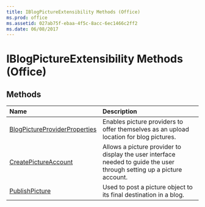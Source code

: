 ```yaml
---
title: IBlogPictureExtensibility Methods (Office)
ms.prod: office
ms.assetid: 027ab75f-ebaa-4f5c-8acc-6ec1466c2ff2
ms.date: 06/08/2017
---
```



# IBlogPictureExtensibility Methods (Office)

## Methods



|**Name**|**Description**|
|:-----|:-----|
|[BlogPictureProviderProperties](iblogpictureextensibility-blogpictureproviderproperties-method-office.md)|Enables picture providers to offer themselves as an upload location for blog pictures.|
|[CreatePictureAccount](iblogpictureextensibility-createpictureaccount-method-office.md)|Allows a picture provider to display the user interface needed to guide the user through setting up a picture account.|
|[PublishPicture](iblogpictureextensibility-publishpicture-method-office.md)|Used to post a picture object to its final destination in a blog.|

